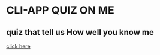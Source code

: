 # CLI-APP QUIZ ON ME
 ## quiz that tell us How well you know me
[click here](https://repl.it/@asthatibrewal/quiz-cli-app-2?embed=1&output=1#index.js)